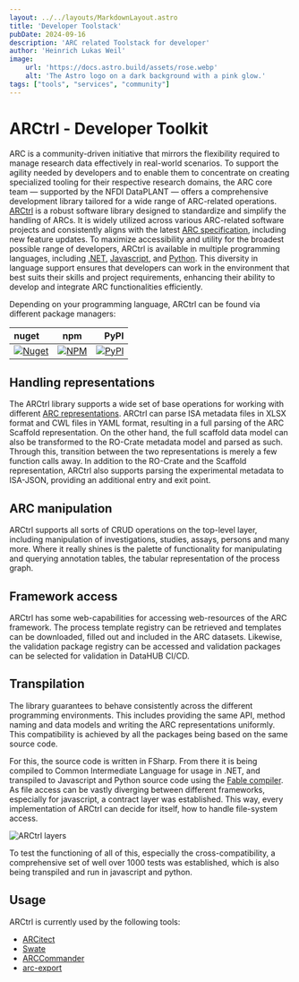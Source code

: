 ```yaml
---
layout: ../../layouts/MarkdownLayout.astro
title: 'Developer Toolstack'
pubDate: 2024-09-16
description: 'ARC related Toolstack for developer'
author: 'Heinrich Lukas Weil'
image:
    url: 'https://docs.astro.build/assets/rose.webp'
    alt: 'The Astro logo on a dark background with a pink glow.'
tags: ["tools", "services", "community"]
---
```


# ARCtrl - Developer Toolkit

ARC is a community-driven initiative that mirrors the flexibility required to manage research data effectively in real-world scenarios.
To support the agility needed by developers and to enable them to concentrate on creating specialized tooling for their respective research domains, the ARC core team — supported by the NFDI DataPLANT — offers a comprehensive development library tailored for a wide range of ARC-related operations.
[ARCtrl](https://github.com/nfdi4plants/ARCtrl) is a robust software library designed to standardize and simplify the handling of ARCs. 
It is widely utilized across various ARC-related software projects and consistently aligns with the latest [ARC specification](https://github.com/nfdi4plants/ARC-specification/releases/latest), including new feature updates.
To maximize accessibility and utility for the broadest possible range of developers, ARCtrl is available in multiple programming languages, including [.NET](https://dotnet.microsoft.com/en-us/), [Javascript](https://developer.mozilla.org/en-US/docs/Web/JavaScript), and [Python](https://www.python.org/).
This diversity in language support ensures that developers can work in the environment that best suits their skills and project requirements, enhancing their ability to develop and integrate ARC functionalities efficiently.

Depending on your programming language, ARCtrl can be found via different package managers:

| nuget | npm | PyPI |
| :--------|----------|--------:|
| <a href="https://www.nuget.org/packages/ARCtrl/"><img alt="Nuget" src="https://img.shields.io/nuget/v/ARCtrl?logo=nuget&color=%2300a896"></a> | <a href="https://www.npmjs.com/package/@nfdi4plants/arctrl"><img alt="NPM" src="https://img.shields.io/npm/v/%40nfdi4plants/arctrl?logo=npm&color=%2300a896"></a> | <a href="https://pypi.org/project/ARCtrl/"><img alt="PyPI" src="https://img.shields.io/pypi/v/arctrl?logo=pypi&color=%2300a896"></a> |

## Handling representations

The ARCtrl library supports a wide set of base operations for working with different [ARC representations](/arc-website/details/arc-representation). ARCtrl can parse ISA metadata files in XLSX format and CWL files in YAML format, resulting in a full parsing of the ARC Scaffold representation. On the other hand, the full scaffold data model can also be transformed to the RO-Crate metadata model and parsed as such. Through this, transition between the two representations is merely a few function calls away. In addition to the RO-Crate and the Scaffold representation, ARCtrl also supports parsing the experimental metadata to ISA-JSON, providing an additional entry and exit point.

## ARC manipulation

ARCtrl supports all sorts of CRUD operations on the top-level layer, including manipulation of investigations, studies, assays, persons and many more. Where it really shines is the palette of functionality for manipulating and querying annotation tables, the tabular representation of the process graph.

## Framework access

ARCtrl has some web-capabilities for accessing web-resources of the ARC framework. The process template registry can be retrieved and templates can be downloaded, filled out and included in the ARC datasets. Likewise, the validation package registry can be accessed and validation packages can be selected for validation in DataHUB CI/CD.

## Transpilation

The library guarantees to behave consistently across the different programming environments. This includes providing the same API, method naming and data models and writing the ARC representations uniformly. This compatibility is achieved by all the packages being based on the same source code.

For this, the source code is written in FSharp. From there it is being compiled to Common Intermediate Language for usage in .NET, and transpiled to Javascript and Python source code using the [Fable compiler](https://github.com/fable-compiler/Fable). As file access can be vastly diverging between different frameworks, especially for javascript, a contract layer was established. This way, every implementation of ARCtrl can decide for itself, how to handle file-system access.

![ARCtrl layers](/arc-website/ARCtrl-layers.png)

To test the functioning of all of this, especially the cross-compatibility, a comprehensive set of well over 1000 tests was established, which is also being transpiled and run in javascript and python.

## Usage

ARCtrl is currently used by the following tools:

- [ARCitect](https://github.com/nfdi4plants/ARCitect)
- [Swate](https://github.com/nfdi4plants/Swate)
- [ARCCommander](https://github.com/nfdi4plants/ARCCommander)
- [arc-export](https://github.com/nfdi4plants/arc-export)
